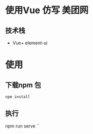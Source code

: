 # 使用Vue 仿写 美团网

## 技术栈

- Vue+ element-ui

# 使用

## 下载npm 包
`` npm install ``
## 执行
npm run serve ``



